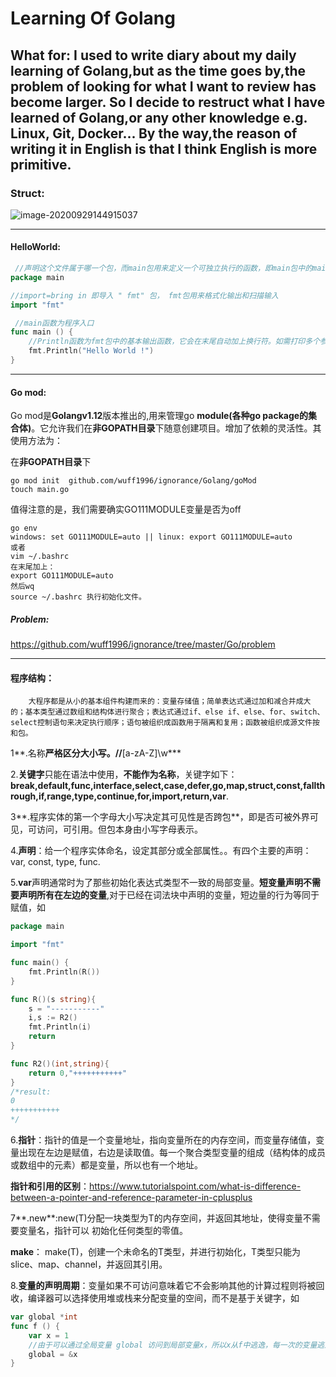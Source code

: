 # Learning Of Golang



##		What for:	I used to write diary about my daily learning of Golang,but as the time goes by,the problem of looking for what I want to review has become larger. So I decide to restruct what I have learned of Golang,or any other knowledge e.g. Linux, Git, Docker... By the way,the reason of writing it in English is that I think English is more primitive.



### Struct:

![image-20200929144915037](C:\Users\Administrator\AppData\Roaming\Typora\typora-user-images\image-20200929144915037.png)

---------------



#### HelloWorld:

```go
 //声明这个文件属于哪一个包，而main包用来定义一个可独立执行的函数，即main包中的main函数为程序入口。
package main 

//import=bring in 即导入 " fmt" 包， fmt包用来格式化输出和扫描输入
import "fmt"  

 //main函数为程序入口
func main () { 
    //Println函数为fmt包中的基本输出函数，它会在末尾自动加上换行符。如需打印多个参数，用 "," 隔开即可.
	fmt.Println("Hello World !") 
}
```



------------------------------



#### Go mod:

[URL]: https://blog.golang.org/using-go-modules	"Go mod"

Go mod是**Golangv1.12**版本推出的,用来管理go **module(各种go package的集合体)**。它允许我们在**非GOPATH目录**下随意创建项目。增加了依赖的灵活性。其使用方法为：

在**非GOPATH目录**下

```shell
go mod init  github.com/wuff1996/ignorance/Golang/goMod
touch main.go
```

值得注意的是，我们需要确实GO111MODULE变量是否为off

```
go env
windows: set GO111MODULE=auto || linux: export GO111MODULE=auto
或者
vim ~/.bashrc
在末尾加上：
export GO111MODULE=auto
然后wq
source ~/.bashrc 执行初始化文件。
```

##### Problem:

https://github.com/wuff1996/ignorance/tree/master/Go/problem

-----------------------



#### 程序结构：

 		大程序都是从小的基本组件构建而来的：变量存储值；简单表达式通过加和减合并成大的；基本类型通过数组和结构体进行聚合；表达式通过if、else if、else、for、switch、select控制语句来决定执行顺序；语句被组织成函数用于隔离和复用；函数被组织成源文件按和包。

1**.名称**严格区分大小写。//**[a-zA-Z]\w***     

2.**关键字**只能在语法中使用，**不能作为名称**，关键字如下：**break,default,func,interface,select,case,defer,go,map,struct,const,fallthrough,if,range,type,continue,for,import,return,var**.     

3**.程序实体的第一个字母大小写决定其可见性是否跨包**，即是否可被外界可见，可访问，可引用。但包本身由小写字母表示。 

4.**声明**：给一个程序实体命名，设定其部分或全部属性。。有四个主要的声明：var, const, type, func.

 5.**var**声明通常时为了那些初始化表达式类型不一致的局部变量。**短变量声明不需要声明所有在左边的变量**,对于已经在词法块中声明的变量，短边量的行为等同于赋值，如

```go
package main

import "fmt"

func main() {
	fmt.Println(R())
}

func R()(s string){
	s = "-----------"
	i,s := R2()
	fmt.Println(i)
	return
}

func R2()(int,string){
	return 0,"+++++++++++"
}
/*result: 
0
+++++++++++
*/

```

6.**指针**：指针的值是一个变量地址，指向变量所在的内存空间，而变量存储值，变量出现在左边是赋值，右边是读取值。每一个聚合类型变量的组成（结构体的成员或数组中的元素）都是变量，所以也有一个地址。  

**指针和引用的区别**：https://www.tutorialspoint.com/what-is-difference-between-a-pointer-and-reference-parameter-in-cplusplus

7**.new**:new(T)分配一块类型为T的内存空间，并返回其地址，使得变量不需要变量名，指针可以 初始化任何类型的零值。

**make**： make(T)，创建一个未命名的T类型，并进行初始化，T类型只能为slice、map、channel，并返回其引用。

8.**变量的声明周期**：变量如果不可访问意味着它不会影响其他的计算过程则将被回收，编译器可以选择使用堆或栈来分配变量的空间，而不是基于关键字，如

```go
var global *int
func f () {
	var x = 1
    //由于可以通过全局变量 global 访问到局部变量x，所以x从f中逃逸，每一次的变量逃逸都需要一次额外的内存分配过程。
	global = &x
}
```

